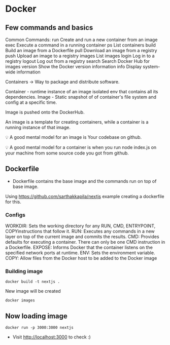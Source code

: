 # Docker 

## Few commands and basics 

Common Commands:
  run         Create and run a new container from an image
  exec        Execute a command in a running container
  ps          List containers
  build       Build an image from a Dockerfile
  pull        Download an image from a registry
  push        Upload an image to a registry
  images      List images
  login       Log in to a registry
  logout      Log out from a registry
  search      Search Docker Hub for images
  version     Show the Docker version information
  info        Display system-wide information

Containers -> Way to package and distribute software.

Container - runtime instance of an image isolated env that contains all its dependencies.
Image     - Static snapshot of of container's file system and config at a specific time.

Image is pushed onto the DockerHub.

An image is a template for creating containers, while a container is a running instance of that image.

💡
A good mental model for an image is Your codebase on github.

💡
A good mental model for a container is when you run node index.js on your machine from some source code you got from github.

## Dockerfile

- Dockerfile contains the base image and the commands run on top of base image.

Using https://github.com/sarthakkapila/nextjs example creating a dockerfile for this.


### Configs


WORKDIR: Sets the working directory for any RUN, CMD, ENTRYPOINT, COPYinstructions that follow it.
RUN: Executes any commands in a new layer on top of the current image and commits the results.
CMD: Provides defaults for executing a container. There can only be one CMD instruction in a Dockerfile.
EXPOSE: Informs Docker that the container listens on the specified network ports at runtime.
ENV: Sets the environment variable.
COPY: Allow files from the Docker host to be added to the Docker image

### Building image

```
docker build -t nextjs .
```
 
New image will be created

```
docker images
```

## Now loading image

```
docker run -p 3000:3000 nextjs
```

- Visit [http://localhost:3000](localhost) to check :)
